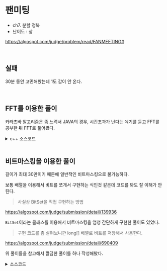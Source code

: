 # 팬미팅

- ch7. 분할 정복
- 난이도 : 상

https://algospot.com/judge/problem/read/FANMEETING#

<br>

## 실패

30분 동안 고민해봤는데 1도 감이 안 온다.

<br>

## FFT를 이용한 풀이

카라츠바 알고리즘은 좀 느려서 JAVA의 경우, 시간초과가 난다는 얘기를 듣고 FFT를 공부한 뒤 FFT로 풀어봤다.

<details><summary>c++ 소스코드</summary>

```c++
#include <bits/stdc++.h>

using namespace std;

typedef complex<double> cpx;

void FFT(vector<cpx> &f, cpx w) {
    int n = (int) f.size();
    if(n == 1) return;
    
    vector<cpx> even(n/2), odd(n/2);
    for(int i=0; i<n; i++) {
        (i%2 ? odd : even)[i/2] = f[i];
    }
    
    FFT(even, w*w);
    FFT(odd, w*w);
    
    cpx wp(1, 0);
    for(int i=0; i<n/2; i++) {
        f[i] = even[i] + wp * odd[i];
        f[i + n/2] = even[i] - wp * odd[i];
        wp *= w;
    }
}

vector<int> multiply(vector<cpx> a, vector<cpx> b) {
    int n = 1;
    while(n < a.size() + 1 || n < b.size() + 1) n *= 2;
    n *= 2;
    
    a.resize(n);
    b.resize(n);
    
    cpx w(cos(2*M_PI/n), sin(2*M_PI/n));
    
    FFT(a, w);
    FFT(b, w);
    
    vector<cpx> c(n);
    for(int i=0; i<n; i++)
        c[i] = a[i] * b[i];
    FFT(c, cpx(1,0)/w);
    
    vector<int> ret(n);
    for(int i=0; i<n; i++) {
        c[i] /= cpx(n, 0);
        ret[i] = round(c[i].real());
    }

    return ret;
}

int main() {
    ios_base::sync_with_stdio(0);
    cin.tie(0);
    
    int T;
    cin >> T;
    while(T--) {
        string members, fans;
        cin >> members >> fans;
        
        vector<cpx> A(members.size());
        for(int i=0; i<A.size(); i++)
            A[i] = cpx(members[i] == 'M', 0);
        
        vector<cpx> B(fans.size());
        for(int i=0; i<B.size(); i++)
            B[B.size() - 1 - i] = cpx(fans[i] == 'M', 0);
        
        vector<int> ret = multiply(A, B);
        int allHugs = fans.size() - members.size() + 1;
        for(int i=0; i<fans.size()-members.size()+1; i++) {
            if(ret[members.size() - 1 + i]) allHugs--;
        }
        
        cout << allHugs << "\n";
    }
}

```

</details>

<br>

## 비트마스킹을 이용한 풀이

길이가 최대 30만이기 때문에 일반적인 비트마스킹으로 불가능하다.

보통 배열을 이용해서 비트를 쪼개서 구현하는 식인것 같은데 코드를 봐도 잘 이해가 안 된다.

> 사실상 BitSet을 직접 구현하는 방법

https://algospot.com/judge/submission/detail/139936

`BitSet`이라는 클래스를 이용해서 비트마스킹을 엄청 간단하게 구현한 풀이도 있었다.

> 구현 코드를 좀 살펴보니깐 long[] 배열로 비트를 저장해서 사용한다.

https://algospot.com/judge/submission/detail/690409

위 풀이들을 참고해서 깔끔한 풀이를 하나 작성해봤다.

<details><summary>소스코드</summary>

```java
import java.io.*;
import java.util.*;

public class Main {

    public static void main(String[] args) throws Exception {
        BufferedReader br = new BufferedReader(new InputStreamReader(System.in));
        StringBuilder sb = new StringBuilder();

        int C = Integer.parseInt(br.readLine());
        for (int c = 0; c < C; c++) {

            String member = br.readLine();
            String fan = br.readLine();

            int memberMaleCnt = member.chars()
                    .reduce(0, (a, b) -> {
                        if (b == 'M') return a + 1;
                        else return a;
                    });

            int fanMaleCnt = fan.chars()
                    .reduce(0, (a, b) -> {
                        if (b == 'M') return a + 1;
                        else return a;
                    });

            if (memberMaleCnt == 0 || fanMaleCnt == 0) {
                sb.append(fan.length() - member.length() + 1).append("\n");
                continue;
            } else if (member.length() == memberMaleCnt && fan.length() == memberMaleCnt) {
                sb.append("0").append("\n");
                continue;
            }

            BitSet members = new BitSet(member.length());
            for (int i = member.length() - 1; i >= 0; i--) {
                if (member.charAt(i) == 'M') {
                    members.set(i);
                }
            }

            BitSet fans = new BitSet(fan.length());
            for (int i = fan.length() - 1; i >= 0; i--) {
                if (fan.charAt(i) == 'M') {
                    fans.set(i);
                }
            }

            int hugs = 0;
            for (int i = 0; i < fan.length() - member.length() + 1; i++) {
                if (!members.intersects(fans.get(i, fan.length()))) hugs++;
            }
            sb.append(hugs).append("\n");
        }
        System.out.print(sb.toString());
    }
}
```

</details>